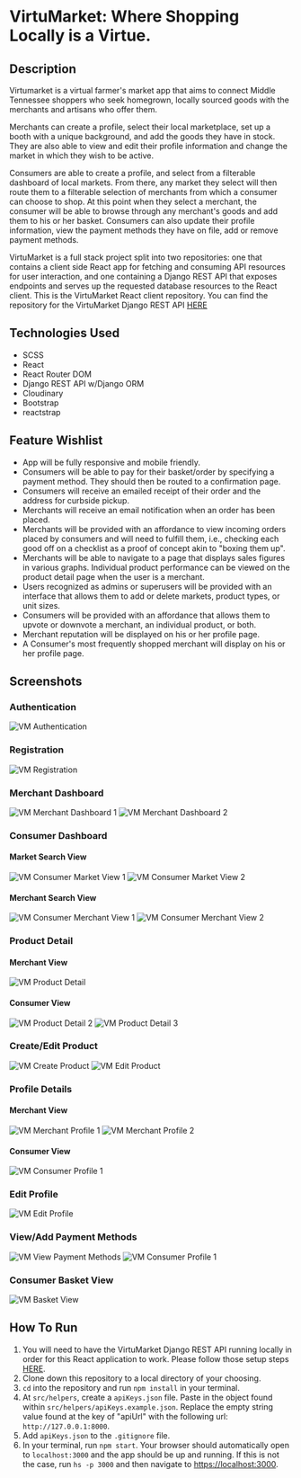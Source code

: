 # VirtuMarket: Where Shopping Locally is a Virtue.
## Description
Virtumarket is a virtual farmer's market app that aims to connect Middle Tennessee shoppers who seek homegrown, locally sourced goods with the merchants and artisans who offer them.  

Merchants can create a profile, select their local marketplace, set up a booth with a unique background, and add the goods they have in stock.  They are also able to view and edit their profile information and change the market in which they wish to be active.

Consumers are able to create a profile, and select from a filterable dashboard of local markets.  From there, any market they select will then route them to a filterable selection of merchants from which a consumer can choose to shop.  At this point when they select a merchant, the consumer will be able to browse through any merchant's goods and add them to his or her basket.  Consumers can also update their profile information, view the payment methods they have on file, add or remove payment methods.


VirtuMarket is a full stack project split into two repositories: one that contains a client side React app for fetching and consuming API resources for user interaction, and one containing a Django REST API that exposes endpoints and serves up the requested database resources to the React client.  This is the VirtuMarket React client repository.  You can find the repository for the VirtuMarket Django REST API [HERE](https://github.com/davideverett89/virtumarket)

## Technologies Used
* SCSS
* React
* React Router DOM
* Django REST API w/Django ORM
* Cloudinary
* Bootstrap
* reactstrap

## Feature Wishlist
* App will be fully responsive and mobile friendly.
* Consumers will be able to pay for their basket/order by specifying a payment method.  They should then be routed to a confirmation page.
* Consumers will receive an emailed receipt of their order and the address for curbside pickup.
* Merchants will receive an email notification when an order has been placed.
* Merchants will be provided with an affordance to view incoming orders placed by consumers and will need to fulfill them, i.e., checking each good off on a checklist as a proof of concept akin to "boxing them up".
* Merchants will be able to navigate to a page that displays sales figures in various graphs.  Individual product performance can be viewed on the product detail page when the user is a merchant.
* Users recognized as admins or superusers will be provided with an interface that allows them to add or delete markets, product types, or unit sizes.
* Consumers will be provided with an affordance that allows them to upvote or downvote a merchant, an individual product, or both.
* Merchant reputation will be displayed on his or her profile page.
* A Consumer's most frequently shopped merchant will display on his or her profile page.
## Screenshots
### Authentication
![VM Authentication](src/images/vm-authentication.png)
### Registration
![VM Registration](src/images/vm-registration.png)
### Merchant Dashboard
![VM Merchant Dashboard 1](src/images/vm-merchant-dashboard1.png)
![VM Merchant Dashboard 2](src/images/vm-merchant-dashboard2.png)
### Consumer Dashboard
#### Market Search View
![VM Consumer Market View 1](src/images/vm-consumer-market1.png)
![VM Consumer Market View 2](src/images/vm-consumer-market2.png)
#### Merchant Search View
![VM Consumer Merchant View 1](src/images/vm-merchant-search1.png)
![VM Consumer Merchant View 2](src/images/vm-merchant-search2.png)
### Product Detail
#### Merchant View
![VM Product Detail](src/images/vm-product-detail.png)
#### Consumer View
![VM Product Detail 2](src/images/vm-product-detail2.png)
![VM Product Detail 3](src/images/vm-product-detail3.png)
### Create/Edit Product
![VM Create Product](src/images/vm-create-product.png)
![VM Edit Product](src/images/vm-edit-product.png)
### Profile Details
#### Merchant View
![VM Merchant Profile 1](src/images/vm-merchant-details.png)
![VM Merchant Profile 2](src/images/vm-merchant-details2.png)
#### Consumer View
![VM Consumer Profile 1](src/images/vm-consumer-details.png)
### Edit Profile
![VM Edit Profile](src/images/vm-edit-profile.png)
### View/Add Payment Methods
![VM View Payment Methods](src/images/vm-payment-method-view.png)
![VM Consumer Profile 1](src/images/vm-payment-method-add.png)
### Consumer Basket View
![VM Basket View](src/images/vm-consumer-basket.png)
## How To Run
1. You will need to have the VirtuMarket Django REST API running locally in order for this React application to work.  Please follow those setup steps [HERE](https://github.com/davideverett89/virtumarket).
2. Clone down this repository to a local directory of your choosing.
3. `cd` into the repository and run `npm install` in your terminal.
4. At `src/helpers`, create a `apiKeys.json` file.  Paste in the object found within `src/helpers/apiKeys.example.json`.  Replace the empty string value found at the key of "apiUrl" with the following url: `http://127.0.0.1:8000`.  
5. Add `apiKeys.json` to the `.gitignore` file.
6. In your terminal, run `npm start`.  Your browser should automatically open to `localhost:3000` and the app should be up and running.  If this is not the case, run `hs -p 3000` and then navigate to [https://localhost:3000](https://localhost:3000).
